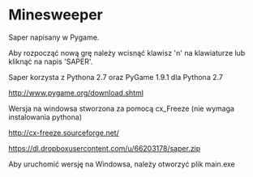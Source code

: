 Minesweeper
===========

Saper napisany w Pygame.

Aby rozpocząć nową grę należy wcisnąć klawisz 'n' na klawiaturze lub kliknąć na napis 'SAPER'.

Saper korzysta z Pythona 2.7 oraz PyGame 1.9.1 dla Pythona 2.7

http://www.pygame.org/download.shtml

Wersja na windowsa stworzona za pomocą cx_Freeze (nie wymaga instalowania pythona)

http://cx-freeze.sourceforge.net/

https://dl.dropboxusercontent.com/u/66203178/saper.zip

Aby uruchomić wersję na Windowsa, należy otworzyć plik main.exe
